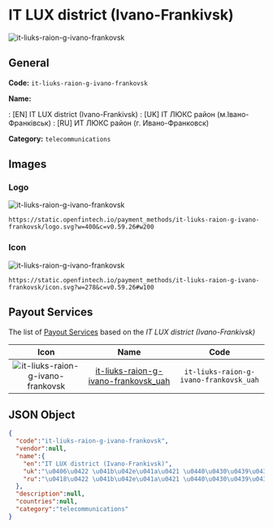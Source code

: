 
# IT LUX district (Ivano-Frankivsk) 
![it-liuks-raion-g-ivano-frankovsk](https://static.openfintech.io/payment_methods/it-liuks-raion-g-ivano-frankovsk/logo.svg?w=400&c=v0.59.26#w200)  

## General 
**Code:** `it-liuks-raion-g-ivano-frankovsk` 
 
**Name:** 
 
:	[EN] IT LUX district (Ivano-Frankivsk) 
:	[UK] ІТ ЛЮКС район (м.Івано-Франківськ) 
:	[RU] ИТ ЛЮКС район (г. Ивано-Франковск) 
 
**Category:** `telecommunications` 
 

## Images 

### Logo 
![it-liuks-raion-g-ivano-frankovsk](https://static.openfintech.io/payment_methods/it-liuks-raion-g-ivano-frankovsk/logo.svg?w=400&c=v0.59.26#w200)  

```
https://static.openfintech.io/payment_methods/it-liuks-raion-g-ivano-frankovsk/logo.svg?w=400&c=v0.59.26#w200
```  

### Icon 
![it-liuks-raion-g-ivano-frankovsk](https://static.openfintech.io/payment_methods/it-liuks-raion-g-ivano-frankovsk/icon.svg?w=278&c=v0.59.26#w100)  

```
https://static.openfintech.io/payment_methods/it-liuks-raion-g-ivano-frankovsk/icon.svg?w=278&c=v0.59.26#w100
```  

## Payout Services 
 
The list of [Payout Services](/payout-services/) based on the _IT LUX district (Ivano-Frankivsk)_ 

|Icon|Name|Code| 
|:---:|:---:|:---:| 
|![it-liuks-raion-g-ivano-frankovsk](https://static.openfintech.io/payout_methods/it-liuks-raion-g-ivano-frankovsk/icon.svg?w=278&c=v0.59.26#w40) |[it-liuks-raion-g-ivano-frankovsk_uah](/payout-services/it-liuks-raion-g-ivano-frankovsk_uah/)|`it-liuks-raion-g-ivano-frankovsk_uah`| 
 

## JSON Object 

```json
{
  "code":"it-liuks-raion-g-ivano-frankovsk",
  "vendor":null,
  "name":{
    "en":"IT LUX district (Ivano-Frankivsk)",
    "uk":"\u0406\u0422 \u041b\u042e\u041a\u0421 \u0440\u0430\u0439\u043e\u043d (\u043c.\u0406\u0432\u0430\u043d\u043e-\u0424\u0440\u0430\u043d\u043a\u0456\u0432\u0441\u044c\u043a)",
    "ru":"\u0418\u0422 \u041b\u042e\u041a\u0421 \u0440\u0430\u0439\u043e\u043d (\u0433. \u0418\u0432\u0430\u043d\u043e-\u0424\u0440\u0430\u043d\u043a\u043e\u0432\u0441\u043a)"
  },
  "description":null,
  "countries":null,
  "category":"telecommunications"
}
```  
